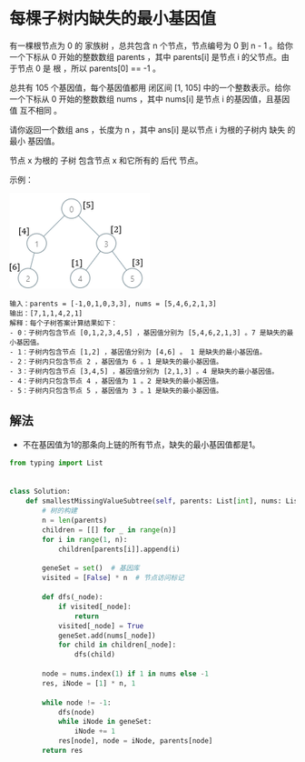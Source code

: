 # 每棵子树内缺失的最小基因值
有一棵根节点为 0 的 家族树 ，总共包含 n 个节点，节点编号为 0 到 n - 1 。给你一个下标从 0 开始的整数数组 parents ，其中 parents[i] 是节点 i 的父节点。由于节点 0 是 根 ，所以 parents[0] == -1 。

总共有 105 个基因值，每个基因值都用 闭区间 [1, 105] 中的一个整数表示。给你一个下标从 0 开始的整数数组 nums ，其中 nums[i] 是节点 i 的基因值，且基因值 互不相同 。

请你返回一个数组 ans ，长度为 n ，其中 ans[i] 是以节点 i 为根的子树内 缺失 的 最小 基因值。

节点 x 为根的 子树 包含节点 x 和它所有的 后代 节点。


示例：

![smallestMissingValueSubtree.png](../images/smallestMissingValueSubtree.png)
```
输入：parents = [-1,0,1,0,3,3], nums = [5,4,6,2,1,3]
输出：[7,1,1,4,2,1]
解释：每个子树答案计算结果如下：
- 0：子树内包含节点 [0,1,2,3,4,5] ，基因值分别为 [5,4,6,2,1,3] 。7 是缺失的最小基因值。
- 1：子树内包含节点 [1,2] ，基因值分别为 [4,6] 。 1 是缺失的最小基因值。
- 2：子树内只包含节点 2 ，基因值为 6 。1 是缺失的最小基因值。
- 3：子树内包含节点 [3,4,5] ，基因值分别为 [2,1,3] 。4 是缺失的最小基因值。
- 4：子树内只包含节点 4 ，基因值为 1 。2 是缺失的最小基因值。
- 5：子树内只包含节点 5 ，基因值为 3 。1 是缺失的最小基因值。
```


## 解法
- 不在基因值为1的那条向上链的所有节点，缺失的最小基因值都是1。
```python
from typing import List


class Solution:
    def smallestMissingValueSubtree(self, parents: List[int], nums: List[int]) -> List[int]:
        # 树的构建
        n = len(parents)
        children = [[] for _ in range(n)]
        for i in range(1, n):
            children[parents[i]].append(i)

        geneSet = set()  # 基因库
        visited = [False] * n  # 节点访问标记

        def dfs(_node):
            if visited[_node]:
                return
            visited[_node] = True
            geneSet.add(nums[_node])
            for child in children[_node]:
                dfs(child)

        node = nums.index(1) if 1 in nums else -1
        res, iNode = [1] * n, 1

        while node != -1:
            dfs(node)
            while iNode in geneSet:
                iNode += 1
            res[node], node = iNode, parents[node]
        return res
```